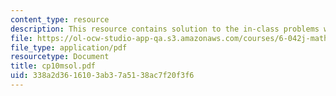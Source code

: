 ```yaml
---
content_type: resource
description: This resource contains solution to the in-class problems week 10, monday.
file: https://ol-ocw-studio-app-qa.s3.amazonaws.com/courses/6-042j-mathematics-for-computer-science-fall-2005/338a2d3616103ab37a5138ac7f20f3f6_cp10msol.pdf
file_type: application/pdf
resourcetype: Document
title: cp10msol.pdf
uid: 338a2d36-1610-3ab3-7a51-38ac7f20f3f6
---
```

